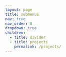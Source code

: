 ```yaml
---
layout: page
title: submenus
nav: true
nav_order: 8
dropdown: true
children:
  - title: divider
  - title: projects
    permalink: /projects/  
---
```

